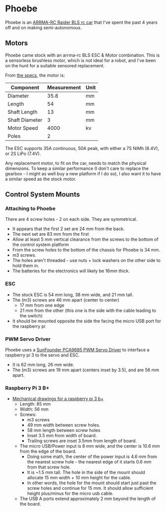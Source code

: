 # Phoebe

Phoebe is an [ARRMA-RC Raider BLS rc car](https://www.arrma-rc.com/rc-cars/latest/raider/bls) that I've spent the past 4 years off and on making semi-autonomous.

## Motors

Phoebe came stock with an arrma-rc BLS ESC & Motor combination. This is a sensorless brushless motor, which is not ideal for a robot, and I've been on the hunt for a suitable sensored replacement.

From [the specs](https://www.arrma-rc.com/power-systems/latest/bls), the motor is:

|Component      |Measurement|Unit|
|---------------|-----------|----|
|Diameter       | 35.8      | mm |
|Length         | 54        | mm |
|Shaft Length   | 13        | mm |
|Shaft Diameter | 3         | mm |
|Motor Speed    | 4000      | kv |
|Poles          | 2         |    |

The ESC supports 35A continuous, 50A peak, with either a 7S NiMh (8.4V), or 2S LiPo (7.4V).

Any replacement motor, to fit on the car, needs to match the physical dimensions. To keep a similar performance (I don't care to replace the gearbox - I might as well buy a new platform if I do so), I also want it to have a similar speed as the stock motor.

## Control System Mounts

### Attaching to Phoebe

There are 4 screw holes - 2 on each side. They are symmetrical.

- It appears that the first 2 set are 24 mm from the back.
- The next set are 83 mm from the first
- Allow at least 5 mm vertical clearance from the screws to the bottom of the control system platform
- From the screw holes to the bottom of the chassis for Phoebe is 34 mm.
- m3 screws.
- The holes aren't threaded - use nuts + lock washers on the other side to hold them in.
- The batteries for the electronics will likely be 16mm thick.

### ESC

- The stock ESC is 54 mm long, 38 mm wide, and 21 mm tall.
- The (m3) screws are 46 mm apart (center to center)
  - 17 mm from one edge
  - 21 mm from the other (this one is the side with the cable leading to the switch)
- It should be mounted opposite the side the facing the micro USB port for the raspberry pi

### PWM Servo Driver

Phoebe uses a <a href="https://www.sunfounder.com/pca9685-16-channel-12-bit-pwm-servo-driver.html" data-proofer-ignore>SunFounder PCA9685 PWM Servo Driver</a> to interface a raspberry pi 3 to the servo and ESC.

- It is 62 mm long, 26 mm wide.
- The (m3) screws are 19 mm apart (centers inset by 3.5), and are 56 mm apart.

### Raspberry Pi 3 B+

- [Mechanical drawings for a raspberry pi 3 b+](https://www.raspberrypi.org/documentation/hardware/raspberrypi/mechanical/rpi_MECH_3bplus.pdf)
  - Length: 85 mm
  - Width: 56 mm
  - Screws:
    - m3 screws
    - 49 mm width between screw holes.
    - 58 mm length between screw holes
    - Inset 3.5 mm from width of board.
    - Trailing screws are inset 3.5mm from length of board.
  - The micro USB/Power input is 8 mm wide, and the center is 10.6 mm from the edge of the board.
    - Doing some math, the center of the power input is 4.6 mm from the nearest screw hole - the nearest edge of it starts 0.6 mm from that screw hole.
    - It is ~1.5 mm tall. The hole in the side of the mount should allocate 15 mm width + 10 mm height for the cable.
    - In other words, the hole for the mount should start just past the screw holes and continue for 15 mm. It should allow sufficient height plus/minus for the micro usb cable.
  - The USB A ports extend approximately 2 mm beyond the length of the board.
